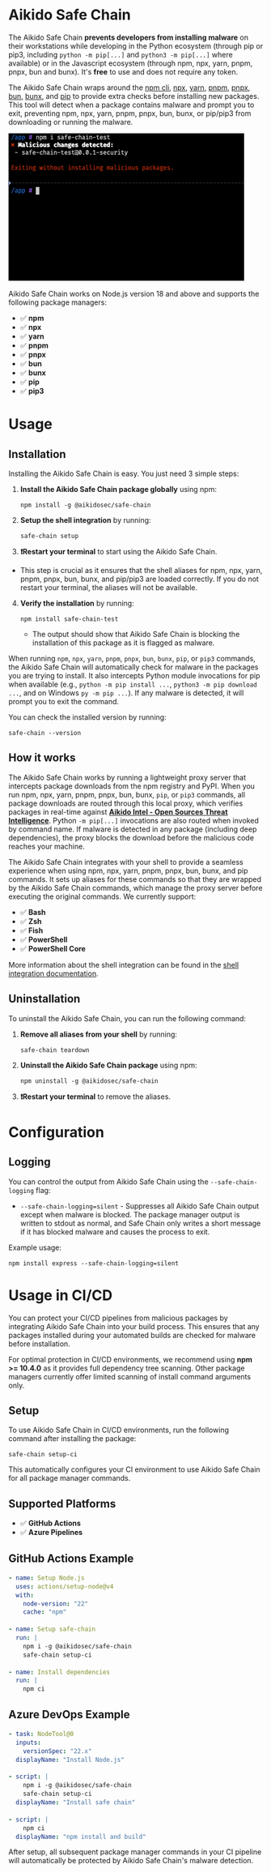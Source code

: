 # Aikido Safe Chain

The Aikido Safe Chain **prevents developers from installing malware** on their workstations while developing in the Python ecosystem (through pip or pip3, including `python -m pip[...]` and `python3 -m pip[...]` where available) or in the Javascript ecosystem (through npm, npx, yarn, pnpm, pnpx, bun and bunx). It's **free** to use and does not require any token.

The Aikido Safe Chain wraps around the [npm cli](https://github.com/npm/cli), [npx](https://github.com/npm/cli/blob/latest/docs/content/commands/npx.md), [yarn](https://yarnpkg.com/), [pnpm](https://pnpm.io/), [pnpx](https://pnpm.io/cli/dlx), [bun](https://bun.sh/), [bunx](https://bun.sh/docs/cli/bunx), and [pip](https://pip.pypa.io/) to provide extra checks before installing new packages. This tool will detect when a package contains malware and prompt you to exit, preventing npm, npx, yarn, pnpm, pnpx, bun, bunx, or pip/pip3 from downloading or running the malware.

![demo](./docs/safe-package-manager-demo.png)

Aikido Safe Chain works on Node.js version 18 and above and supports the following package managers:

- ✅ **npm**
- ✅ **npx**
- ✅ **yarn**
- ✅ **pnpm**
- ✅ **pnpx**
- ✅ **bun**
- ✅ **bunx**
- ✅ **pip**
- ✅ **pip3**

# Usage

## Installation

Installing the Aikido Safe Chain is easy. You just need 3 simple steps:

1. **Install the Aikido Safe Chain package globally** using npm:
   ```shell
   npm install -g @aikidosec/safe-chain
   ```
2. **Setup the shell integration** by running:
   ```shell
   safe-chain setup
   ```
3. **❗Restart your terminal** to start using the Aikido Safe Chain.
  - This step is crucial as it ensures that the shell aliases for npm, npx, yarn, pnpm, pnpx, bun, bunx, and pip/pip3 are loaded correctly. If you do not restart your terminal, the aliases will not be available.
4. **Verify the installation** by running:
   ```shell
   npm install safe-chain-test
   ```
   - The output should show that Aikido Safe Chain is blocking the installation of this package as it is flagged as malware.

When running `npm`, `npx`, `yarn`, `pnpm`, `pnpx`, `bun`, `bunx`, `pip`, or `pip3` commands, the Aikido Safe Chain will automatically check for malware in the packages you are trying to install. It also intercepts Python module invocations for pip when available (e.g., `python -m pip install ...`, `python3 -m pip download ...`, and on Windows `py -m pip ...`). If any malware is detected, it will prompt you to exit the command.

You can check the installed version by running:

```shell
safe-chain --version
```

## How it works

The Aikido Safe Chain works by running a lightweight proxy server that intercepts package downloads from the npm registry and PyPI. When you run npm, npx, yarn, pnpm, pnpx, bun, bunx, `pip`, or `pip3` commands, all package downloads are routed through this local proxy, which verifies packages in real-time against **[Aikido Intel - Open Sources Threat Intelligence](https://intel.aikido.dev/?tab=malware)**. Python `-m pip[...]` invocations are also routed when invoked by command name. If malware is detected in any package (including deep dependencies), the proxy blocks the download before the malicious code reaches your machine.

The Aikido Safe Chain integrates with your shell to provide a seamless experience when using npm, npx, yarn, pnpm, pnpx, bun, bunx, and pip commands. It sets up aliases for these commands so that they are wrapped by the Aikido Safe Chain commands, which manage the proxy server before executing the original commands. We currently support:

- ✅ **Bash**
- ✅ **Zsh**
- ✅ **Fish**
- ✅ **PowerShell**
- ✅ **PowerShell Core**

More information about the shell integration can be found in the [shell integration documentation](docs/shell-integration.md).

## Uninstallation

To uninstall the Aikido Safe Chain, you can run the following command:

1. **Remove all aliases from your shell** by running:
   ```shell
   safe-chain teardown
   ```
2. **Uninstall the Aikido Safe Chain package** using npm:
   ```shell
   npm uninstall -g @aikidosec/safe-chain
   ```
3. **❗Restart your terminal** to remove the aliases.

# Configuration

## Logging

You can control the output from Aikido Safe Chain using the `--safe-chain-logging` flag:

- `--safe-chain-logging=silent` - Suppresses all Aikido Safe Chain output except when malware is blocked. The package manager output is written to stdout as normal, and Safe Chain only writes a short message if it has blocked malware and causes the process to exit.

Example usage:

```shell
npm install express --safe-chain-logging=silent
```

# Usage in CI/CD

You can protect your CI/CD pipelines from malicious packages by integrating Aikido Safe Chain into your build process. This ensures that any packages installed during your automated builds are checked for malware before installation.

For optimal protection in CI/CD environments, we recommend using **npm >= 10.4.0** as it provides full dependency tree scanning. Other package managers currently offer limited scanning of install command arguments only.

## Setup

To use Aikido Safe Chain in CI/CD environments, run the following command after installing the package:

```shell
safe-chain setup-ci
```

This automatically configures your CI environment to use Aikido Safe Chain for all package manager commands.

## Supported Platforms

- ✅ **GitHub Actions**
- ✅ **Azure Pipelines**

## GitHub Actions Example

```yaml
- name: Setup Node.js
  uses: actions/setup-node@v4
  with:
    node-version: "22"
    cache: "npm"

- name: Setup safe-chain
  run: |
    npm i -g @aikidosec/safe-chain
    safe-chain setup-ci

- name: Install dependencies
  run: |
    npm ci
```

## Azure DevOps Example

```yaml
- task: NodeTool@0
  inputs:
    versionSpec: "22.x"
  displayName: "Install Node.js"

- script: |
    npm i -g @aikidosec/safe-chain
    safe-chain setup-ci
  displayName: "Install safe chain"

- script: |
    npm ci
  displayName: "npm install and build"
```

After setup, all subsequent package manager commands in your CI pipeline will automatically be protected by Aikido Safe Chain's malware detection.

